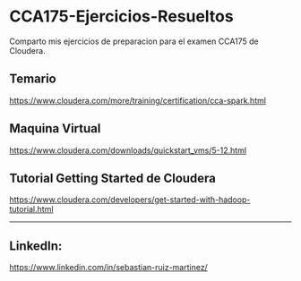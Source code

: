 # CCA175-Ejercicios-Resueltos

Comparto mis ejercicios de preparacion para el examen CCA175 de Cloudera.

## Temario
https://www.cloudera.com/more/training/certification/cca-spark.html

## Maquina Virtual
https://www.cloudera.com/downloads/quickstart_vms/5-12.html

## Tutorial Getting Started de Cloudera 
https://www.cloudera.com/developers/get-started-with-hadoop-tutorial.html

------------------------------------------------

## LinkedIn:
https://www.linkedin.com/in/sebastian-ruiz-martinez/
